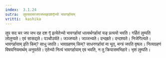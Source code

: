 ```yaml
---
index:  3.1.24
sutra:  लुपसदचरजपजभदहदशगृ̄भ्यो भावगर्हायाम्
vritti:  kashika 
---
```


लुप सद चर जप जभ दह दश गृ̄ इत्येतेभ्यो भावगर्हायां धात्वर्थगर्हायां यङ् प्रत्ययो भवति। गर्हितं लुम्पति लोलुप्यते। एवं सासद्यते। पञ्चौउर्यते। जञ्जप्यते। जञ्जभ्यते। दन्दह्रते। दन्दश्यते। निजेगिल्यते। भावगर्हायाम् इति किम्? साधु जपति। भावग्रहणम् किम्? साधनगर्हायां मा भूत्, मन्त्रं जपति वृषलः। नित्यग्रहणं विषयनियमार्थम् अनुवर्तते। एतेभ्यो नित्यं भावगर्हायाम् एव भवति, न तु क्रियासमभिहारे। भृशं लुम्पति।


